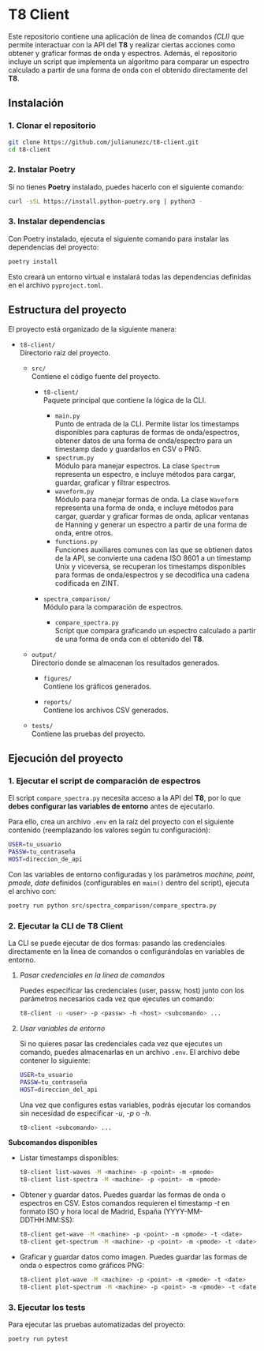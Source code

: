 # T8 Client

Este repositorio contiene una aplicación de línea de comandos *(CLI)* que permite interactuar con la API del **T8** y realizar ciertas acciones como obtener y graficar formas de onda y espectros. Además, el repositorio incluye un script que implementa un algoritmo para comparar un espectro calculado a partir de una forma de onda con el obtenido directamente del **T8**.

## Instalación

### 1. Clonar el repositorio
   ```bash
   git clone https://github.com/julianunezc/t8-client.git
   cd t8-client
   ```

### 2. Instalar Poetry
   Si no tienes **Poetry** instalado, puedes hacerlo con el siguiente comando:
   ```bash
   curl -sSL https://install.python-poetry.org | python3 -
   ```

### 3. Instalar dependencias
   Con Poetry instalado, ejecuta el siguiente comando para instalar las dependencias del proyecto:
   ```bash
   poetry install
   ```
   Esto creará un entorno virtual e instalará todas las dependencias definidas en el archivo `pyproject.toml`.

## Estructura del proyecto

El proyecto está organizado de la siguiente manera:

- `t8-client/`  
  Directorio raíz del proyecto.

  - `src/`  
    Contiene el código fuente del proyecto.

    - `t8-client/`  
      Paquete principal que contiene la lógica de la CLI.

      - `main.py`  
        Punto de entrada de la CLI. Permite listar los timestamps disponibles para capturas de formas de onda/espectros, obtener datos de una forma de onda/espectro para un timestamp dado y guardarlos en CSV o PNG.
      - `spectrum.py`  
        Módulo para manejar espectros. La clase `Spectrum` representa un espectro, e incluye métodos para cargar, guardar, graficar y filtrar espectros.
      - `waveform.py`  
        Módulo para manejar formas de onda. La clase `Waveform` representa una forma de onda, e incluye métodos para cargar, guardar y graficar formas de onda, aplicar ventanas de Hanning y generar un espectro a partir de una forma de onda, entre otros.
      - `functions.py`  
        Funciones auxiliares comunes con las que se obtienen datos de la API, se convierte una cadena ISO 8601 a un timestamp Unix y viceversa, se recuperan los timestamps disponibles para formas de onda/espectros y se decodifica una cadena codificada en ZINT.

    - `spectra_comparison/`  
      Módulo para la comparación de espectros.

      - `compare_spectra.py`  
        Script que compara graficando un espectro calculado a partir de una forma de onda con el obtenido del **T8**.

  - `output/`  
    Directorio donde se almacenan los resultados generados.

    - `figures/`  
      Contiene los gráficos generados.

    - `reports/`  
      Contiene los archivos CSV generados.

  - `tests/`  
    Contiene las pruebas del proyecto.

## Ejecución del proyecto

### 1. Ejecutar el script de comparación de espectros
El script `compare_spectra.py` necesita acceso a la API del **T8**, por lo que **debes configurar las variables de entorno** antes de ejecutarlo.

Para ello, crea un archivo `.env` en la raíz del proyecto con el siguiente contenido (reemplazando los valores según tu configuración):
```bash
USER=tu_usuario
PASSW=tu_contraseña
HOST=direccion_de_api
```
Con las variables de entorno configuradas y los parámetros _machine, point, pmode, date_ definidos (configurables en `main()` dentro del script), ejecuta el archivo con:
```bash
poetry run python src/spectra_comparison/compare_spectra.py
```

### 2. Ejecutar la CLI de T8 Client
La CLI se puede ejecutar de dos formas: pasando las credenciales directamente en la línea de comandos o configurándolas en variables de entorno.

1. *Pasar credenciales en la línea de comandos*

   Puedes especificar las credenciales (user, passw, host) junto con los parámetros necesarios cada vez que ejecutes un comando:
   ```bash
   t8-client -u <user> -p <passw> -h <host> <subcomando> ...
   ```

2. *Usar variables de entorno*

   Si no quieres pasar las credenciales cada vez que ejecutes un comando, puedes almacenarlas en un archivo `.env`. El archivo debe contener lo siguiente:
   ```bash 
   USER=tu_usuario
   PASSW=tu_contraseña
   HOST=direccion_del_api
   ```
   Una vez que configures estas variables, podrás ejecutar los comandos sin necesidad de especificar *-u*, *-p* o *-h.*
   ```bash
   t8-client <subcomando> ...
   ```

**Subcomandos disponibles**
- Listar timestamps disponibles:
   ```bash
   t8-client list-waves -M <machine> -p <point> -m <pmode>
   t8-client list-spectra -M <machine> -p <point> -m <pmode>
   ```

- Obtener y guardar datos. Puedes guardar las formas de onda o espectros en CSV. Estos comandos requieren el timestamp *-t* en formato ISO y hora local de Madrid, España (YYYY-MM-DDTHH:MM:SS):
   ```bash
   t8-client get-wave -M <machine> -p <point> -m <pmode> -t <date>
   t8-client get-spectrum -M <machine> -p <point> -m <pmode> -t <date>
   ```

- Graficar y guardar datos como imagen. Puedes guardar las formas de onda o espectros como gráficos PNG:
   ```bash
   t8-client plot-wave -M <machine> -p <point> -m <pmode> -t <date>
   t8-client plot-spectrum -M <machine> -p <point> -m <pmode> -t <date>
   ```

### 3. Ejecutar los tests
Para ejecutar las pruebas automatizadas del proyecto:
```bash
poetry run pytest
```


